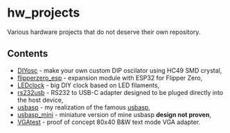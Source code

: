 # hw_projects

Various hardware projects that do not deserve their own repository.

## Contents

- [DIYosc](DIYosc) - make your own custom DIP oscilator using HC49 SMD crystal,
- [flipperzero_esp](flipperzero_esp) - expansion module with ESP32 for Flipper Zero,
- [LEDclock](ledclock) - big DIY clock based on LED filaments,
- [rs232usb](rs232usb) - RS232 to USB-C adapter designed to be pluged directly into the host device,
- [usbasp](usbasp) - my realization of the famous [usbasp](https://www.fischl.de/usbasp/),
- [usbasp_mini](usbasp_mini) - miniature version of mine usbasp **design not proven**,
- [VGAtest](VGAtest) - proof of concept 80x40 B&W text mode VGA adapter.
